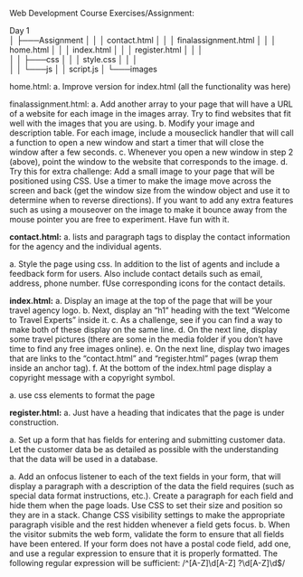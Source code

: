 Web Development Course Exercises/Assignment:

Day 1   
│   ├───Assignment
│   │   │   contact.html
│   │   │   finalassignment.html
│   │   │   home.html
│   │   │   index.html
│   │   │   register.html
│   │   │   
│   │   ├───css
│   │   │       style.css
│   │   │       
│   │   └───js
│   │           script.js
│   └───images

home.html:
  a. Improve version for index.html (all the functionality was here)

finalassignment.html:
  a. Add another array to your page that will have a URL of a website for each image in the images array. Try to find websites that fit well with the images that you are using.
  b. Modify your image and description table. For each image, include a mouseclick handler that will call a function to open a new window and start a timer that will close the window after a few seconds.
  c. Whenever you open a new window in step 2 (above), point the window to the website that corresponds to the image.
  d. Try this for extra challenge: Add a small image to your page that will be positioned using CSS. 
    Use a timer to make the image move across the screen and back (get the window size from the window object and use it to determine when to reverse directions). 
    If you want to add any extra features such as using a mouseover on the image to make it bounce away from the mouse pointer you are free to experiment. Have fun with it.

**contact.html:**
  a. lists and paragraph tags to display the contact information for the agency and the individual agents.

  a. Style the page using css. In addition to the list of agents and include a feedback form for users. 
    Also include contact details such as email, address, phone number. fUse corresponding icons for the contact details.
  
**index.html:**
  a. Display an image at the top of the page that will be your travel agency logo.
  b. Next, display an “h1” heading with the text “Welcome to Travel Experts” inside it.
  c. As a challenge, see if you can find a way to make both of these display on the same line.
  d. On the next line, display some travel pictures (there are some in the media folder if you don’t have time to find any free images online).
  e. On the next line, display two images that are links to the “contact.html” and “register.html” pages (wrap them inside an anchor tag).
  f. At the bottom of the index.html page display a copyright message with a copyright symbol.

  a. use css elements to format the page
  
**register.html:**
  a. Just have a heading that indicates that the page is under construction.

  a. Set up a form that has fields for entering and submitting customer data. 
      Let the customer data be as detailed as possible with the understanding that the data will be used in a database.

  a. Add an onfocus listener to each of the text fields in your form, that will display a
    paragraph with a description of the data the field requires (such as special data
    format instructions, etc.). Create a paragraph for each field and hide them when
    the page loads. Use CSS to set their size and position so they are in a stack.
    Change CSS visibility settings to make the appropriate paragraph visible and the
    rest hidden whenever a field gets focus.
  b. When the visitor submits the web form, validate the form to ensure that all
    fields have been entered. If your form does not have a postal code field, add
    one, and use a regular expression to ensure that it is properly formatted. The
    following regular expression will be sufficient: /^[A-Z]\d[A-Z] ?\d[A-Z]\d$/
